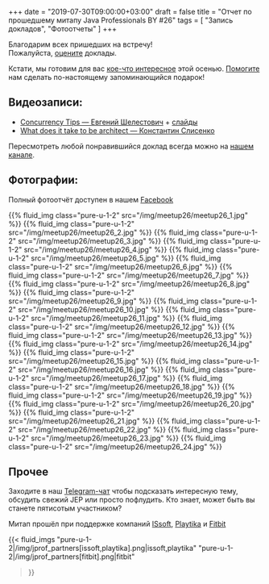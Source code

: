 +++
date = "2019-07-30T09:00:00+03:00"
draft = false
title = "Отчет по прошедшему митапу Java Professionals BY #26"
tags = [
    "Запись докладов",
    "Фотоотчеты"
]
+++

Благодарим всех пришедших на встречу!   
Пожалуйста, [оцените](https://forms.gle/4UtdmQFfaqfp8h7t8) доклады.

Кстати, мы готовим для вас [кое-что интересное](https://jfuture.dev) этой осенью.
[Помогите](https://madhead.typeform.com/to/sqfVrH?channel=jprof_by) нам сделать по-настоящему запоминающийся подарок!

<!--more-->

## Видеозаписи:

 * [Concurrency Tips — Евгений Шелестович](https://youtu.be/3NDiCnNa8hU) + [слайды](https://eshelestovich.github.io/concurrency-tips/)
 * [What does it take to be architect — Константин Слисенко](https://youtu.be/MhlvfPXZSr4)

Пересмотреть любой понравившийся доклад всегда можно на [нашем канале](https://www.youtube.com/c/JavaProfessionalsBY).

## Фотографии:

Полный фотоотчёт доступен в нашем [Facebook](https://www.facebook.com/pg/javaprofessionalsby)

<div class="post_photos">
{{% fluid_img class="pure-u-1-2" src="/img/meetup26/meetup26_1.jpg" %}}
{{% fluid_img class="pure-u-1-2" src="/img/meetup26/meetup26_2.jpg" %}}
{{% fluid_img class="pure-u-1-2" src="/img/meetup26/meetup26_3.jpg" %}}
{{% fluid_img class="pure-u-1-2" src="/img/meetup26/meetup26_4.jpg" %}}
{{% fluid_img class="pure-u-1-2" src="/img/meetup26/meetup26_5.jpg" %}}
{{% fluid_img class="pure-u-1-2" src="/img/meetup26/meetup26_6.jpg" %}}
{{% fluid_img class="pure-u-1-2" src="/img/meetup26/meetup26_7.jpg" %}}
{{% fluid_img class="pure-u-1-2" src="/img/meetup26/meetup26_8.jpg" %}}
{{% fluid_img class="pure-u-1-2" src="/img/meetup26/meetup26_9.jpg" %}}
{{% fluid_img class="pure-u-1-2" src="/img/meetup26/meetup26_10.jpg" %}}
{{% fluid_img class="pure-u-1-2" src="/img/meetup26/meetup26_11.jpg" %}}
{{% fluid_img class="pure-u-1-2" src="/img/meetup26/meetup26_12.jpg" %}}
{{% fluid_img class="pure-u-1-2" src="/img/meetup26/meetup26_13.jpg" %}}
{{% fluid_img class="pure-u-1-2" src="/img/meetup26/meetup26_14.jpg" %}}
{{% fluid_img class="pure-u-1-2" src="/img/meetup26/meetup26_15.jpg" %}}
{{% fluid_img class="pure-u-1-2" src="/img/meetup26/meetup26_16.jpg" %}}
{{% fluid_img class="pure-u-1-2" src="/img/meetup26/meetup26_17.jpg" %}}
{{% fluid_img class="pure-u-1-2" src="/img/meetup26/meetup26_18.jpg" %}}
{{% fluid_img class="pure-u-1-2" src="/img/meetup26/meetup26_19.jpg" %}}
{{% fluid_img class="pure-u-1-2" src="/img/meetup26/meetup26_20.jpg" %}}
{{% fluid_img class="pure-u-1-2" src="/img/meetup26/meetup26_21.jpg" %}}
{{% fluid_img class="pure-u-1-2" src="/img/meetup26/meetup26_22.jpg" %}}
{{% fluid_img class="pure-u-1-2" src="/img/meetup26/meetup26_23.jpg" %}}
{{% fluid_img class="pure-u-1-2" src="/img/meetup26/meetup26_24.jpg" %}}
</div>

## Прочее

Заходите в наш [Telegram-чат](https://t.me/jprof_by) чтобы подсказать интересную тему, обсудить свежий JEP или просто пофлудить.
Кто знает, может быть вы станете пятисотым участником?

Митап прошёл при поддержке компаний [ISsoft](http://www.issoft.by), [Playtika](https://www.playtika.com/) и [Fitbit](https://www.fitbit.com/home)

{{< fluid_imgs
  "pure-u-1-2|/img/jprof_partners[issoft,playtika].png|issoft,playtika"
  "pure-u-1-2|/img/jprof_partners[fitbit].png|fitbit"
>}}
